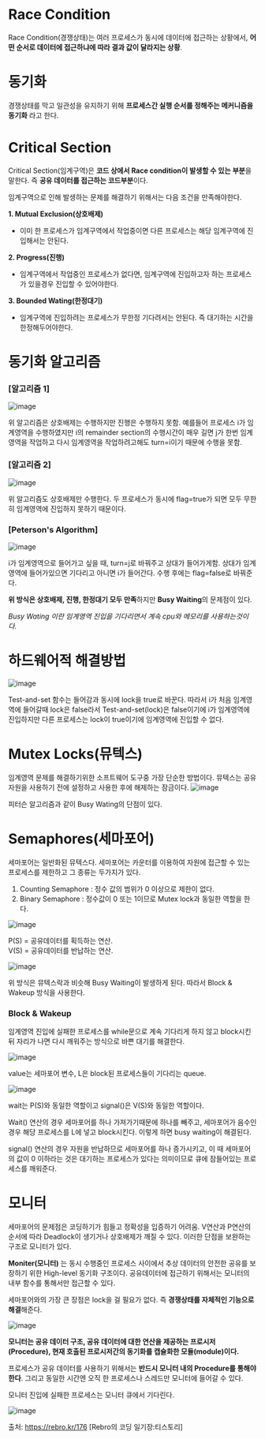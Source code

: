 # Race Condition
Race Condition(경쟁상태)는 여러 프로세스가 동시에 데이터에 접근하는 상황에서, **어떤 순서로 데이터에 접근하냐에 따라 결과 값이 달라지는 상황**.  

# 동기화
경쟁상태를 막고 일관성을 유지하기 위해 **프로세스간 실행 순서를 정해주는 메커니즘을 동기화** 라고 한다.

# Critical Section
Critical Section(임계구역)은 **코드 상에서 Race condition이 발생할 수 있는 부분**을 말한다. 즉 **공유 데이터를 접근하는 코드부분**이다.

임계구역으로 인해 발생하는 문제를 해결하기 위해서는 다음 조건을 만족해야한다.

**1. Mutual Exclusion(상호배제)**  
- 이미 한 프로세스가 임계구역에서 작업중이면 다른 프로세스는 해당 임계구역에 진입해서는 안된다.

**2. Progress(진행)**  
- 임계구역에서 작업중인 프로세스가 없다면, 임계구역에 진입하고자 하는 프로세스가 있을경우 진입할 수 있어야한다.

**3. Bounded Wating(한정대기)**  
- 임계구역에 진입하려는 프로세스가 무한정 기다려서는 안된다. 즉 대기하는 시간을 한정해두어야한다.

# 동기화 알고리즘

### [알고리즘 1]  
![image](https://user-images.githubusercontent.com/54929520/190375988-2466c709-a6bb-4a3f-a431-2aafa4e67ffb.png)

위 알고리즘은 상호배제는 수행하지만 진행은 수행하지 못함. 예를들어 프로세스 i가 임계영역을 수행하였지만 i의 remainder section의 수행시간이 매우 길면 j가 한번 임계영역을 작업하고 다시 임계영역을 작업하려고해도 turn=i이기 때문에 수행을 못함.

### [알고리즘 2]  
![image](https://user-images.githubusercontent.com/54929520/190376324-955a9e1e-151f-4b52-b832-4e7f1ffc96c2.png)

위 알고리즘도 상호배제만 수행한다.
두 프로세스가 동시에 flag=true가 되면 모두 무한히 임계영역에 진입하지 못하기 때문이다.

### [Peterson's Algorithm]
![image](https://user-images.githubusercontent.com/54929520/190374734-c0ba5f73-fea9-4d86-a74e-157ef66589db.png)

i가 임계영역으로 들어가고 싶을 때, turn=j로 바꿔주고 상대가 들어가게함. 상대가 임계영역에 들어가있으면 기다리고 아니면 i가 들어간다. 수행 후에는 flag=false로 바꿔준다.

**위 방식은 상호배제, 진행, 한정대기 모두 만족**하지만 **Busy Waiting**의 문제점이 있다.  

*Busy Wating 이란 임계영역 진입을 기다리면서 계속 cpu와 메모리를 사용하는것이다.*

# 하드웨어적 해결방법
![image](https://user-images.githubusercontent.com/54929520/190378240-deb2ef82-22cc-4688-9795-42a700eaf012.png)

 Test-and-set 함수는 들어감과 동시에 lock을 true로 바꾼다.
 따라서 i가 처음 임계영역에 들어갈때 lock은 false라서  Test-and-set(lock)은 false이기에 i가 임계영역에 진입하지만 다른 프로세스는 lock이 true이기에 임계영역에 진입할 수 없다.

# Mutex Locks(뮤텍스)
임계영역 문제를 해결하기위한 소프트웨어 도구중 가장 단순한 방법이다.
뮤텍스는 공유자원을 사용하기 전에 설정하고 사용한 후에 해제하는 잠금이다.
![image](https://user-images.githubusercontent.com/54929520/190379001-868745ba-6231-44d8-8654-a3653bd1382e.png)

피터슨 알고리즘과 같이 Busy Wating의 단점이 있다.

# Semaphores(세마포어)
세마포어는 일반화된 뮤텍스다.
세마포어는 카운터를 이용하여 자원에 접근할 수 있는 프로세스를 제한하고 그 종류는 두가지가 있다.
1. Counting Semaphore : 정수 값의 범위가 0 이상으로 제한이 없다.
2. Binary Semaphore : 정수값이 0 또는 1이므로 Mutex lock과 동일한 역할을 한다.
   

![image](https://user-images.githubusercontent.com/54929520/190380438-b59c7799-925a-4862-82bc-358e00078bde.png)  

P(S) = 공유데이터를 획득하는 연산.  
V(S) = 공유데이터를 반납하는 연산.  

![image](https://user-images.githubusercontent.com/54929520/190380555-cf8e2a75-3e5a-4e92-b634-b8ef9b4f9c98.png)

위 방식은 뮤텍스락과 비슷해 Busy Waiting이 발생하게 된다.
따라서 Block & Wakeup 방식을 사용한다.

### Block & Wakeup
임계영역 진입에 실패한 프로세스를 while문으로 계속 기다리게 하지 않고 block시킨 뒤 자리가 나면 다시 깨워주는 방식으로 바쁜 대기를 해결한다.

![image](https://user-images.githubusercontent.com/54929520/190380926-5619ed81-5001-4f8c-a252-1f91f86f26be.png)

value는 세마포어 변수, L은 block된 프로세스들이 기다리는 queue.

![image](https://user-images.githubusercontent.com/54929520/190381172-e8941aad-e578-4b90-9bbd-d2aec7eea01c.png)

wait는 P(S)와 동일한 역할이고 signal()은 V(S)와 동일한 역할이다.

Wait() 연산의 경우 세마포어를 하나 가져가기때문에 하나를 빼주고, 세마포어가 음수인 경우 해당 프로세스를 L에 넣고 block시킨다. 이렇게 하면 busy waiting이 해결된다.

signal() 연산의 경우 자원을 반납하므로 세마포어를 하나 증가시키고, 이 때 세마포어의 값이 0 이하라는 것은 대기하는 프로세스가 있다는 의미이므로 큐에 잠들어있는 프로세스를 깨워준다.

# 모니터
세마포어의 문제점은 코딩하기가 힘들고 정확성을 입증하기 어려움.
V연산과 P연산의 순서에 따라 Deadlock이 생기거나 상호배제가 깨질 수 있다.
이러한 단점을 보완하는 구조로 모니터가 있다.

**Moniter(모니터)** 는 동시 수행중인 프로세스 사이에서 추상 데이터의 안전한 공유를 보장하기 위한 High-level 동기화 구조이다. 공유데이터에 접근하기 위해서는 모니터의 내부 함수를 통해서만 접근할 수 있다.

세마포어와의 가장 큰 장점은 lock을 걸 필요가 없다. 즉 **경쟁상태를 자체적인 기능으로 해결**해준다.

![image](https://user-images.githubusercontent.com/54929520/190384132-8c2afba2-0d1f-49ac-a9d3-8c0b14d348eb.png)

**모니터는 공유 데이터 구조, 공유 데이터에 대한 연산을 제공하는 프로시저(Procedure), 현재 호출된 프로시저간의 동기화를 캡슐화한 모듈(module)이다.** 

프로세스가 공유 데이터를 사용하기 위해서는 **반드시 모니터 내의 Procedure를 통해야 한다**. 그리고 동일한 시간엔 오직 한 프로세스나 스레드만 모니터에 들어갈 수 있다.   

모니터 진입에 실패한 프로세스는 모니터 큐에서 기다린다.

![image](https://user-images.githubusercontent.com/54929520/190386118-19550c90-60dd-4d99-96bf-20d14b6a4896.png)


출처: https://rebro.kr/176 [Rebro의 코딩 일기장:티스토리]